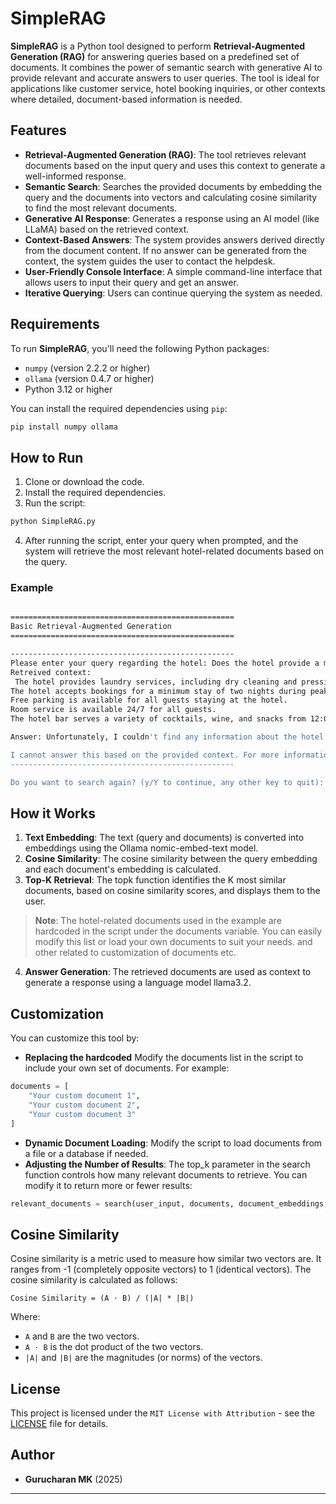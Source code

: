 # SimpleRAG

**SimpleRAG** is a Python tool designed to perform **Retrieval-Augmented Generation (RAG)** for answering queries based on a predefined set of documents. It combines the power of semantic search with generative AI to provide relevant and accurate answers to user queries. The tool is ideal for applications like customer service, hotel booking inquiries, or other contexts where detailed, document-based information is needed.

## Features

- **Retrieval-Augmented Generation (RAG)**: The tool retrieves relevant documents based on the input query and uses this context to generate a well-informed response.
- **Semantic Search**: Searches the provided documents by embedding the query and the documents into vectors and calculating cosine similarity to find the most relevant documents.
- **Generative AI Response**: Generates a response using an AI model (like LLaMA) based on the retrieved context.
- **Context-Based Answers**: The system provides answers derived directly from the document content. If no answer can be generated from the context, the system guides the user to contact the helpdesk.
- **User-Friendly Console Interface**: A simple command-line interface that allows users to input their query and get an answer.
- **Iterative Querying**: Users can continue querying the system as needed.

## Requirements

To run **SimpleRAG**, you'll need the following Python packages:

- `numpy` (version 2.2.2 or higher)
- `ollama` (version 0.4.7 or higher)
- Python 3.12 or higher

You can install the required dependencies using `pip`:

```bash
pip install numpy ollama
```

## How to Run

1. Clone or download the code.
2. Install the required dependencies.
3. Run the script:

```bash
python SimpleRAG.py
```

4. After running the script, enter your query when prompted, and the system will retrieve the most relevant hotel-related documents based on the query.

### Example

```bash

==================================================
Basic Retrieval-Augmented Generation
==================================================

--------------------------------------------------
Please enter your query regarding the hotel: Does the hotel provide a mini-fridge in the rooms?
Retreived context:
 The hotel provides laundry services, including dry cleaning and pressing.
The hotel accepts bookings for a minimum stay of two nights during peak seasons.
Free parking is available for all guests staying at the hotel.
Room service is available 24/7 for all guests.
The hotel bar serves a variety of cocktails, wine, and snacks from 12:00 PM to midnight.

Answer: Unfortunately, I couldn't find any information about the hotel providing a mini-fridge in the rooms. The provided context only mentions room features, amenities, and services such as laundry, parking, room service, and bar hours, but does not specifically mention the availability of mini-fridges.

I cannot answer this based on the provided context. For more information, please contact the helpdesk at the number provided on our website.
--------------------------------------------------

Do you want to search again? (y/Y to continue, any other key to quit): y
```
## How it Works

1. **Text Embedding**: The text (query and documents) is converted into embeddings using the Ollama nomic-embed-text model.
2. **Cosine Similarity**: The cosine similarity between the query embedding and each document's embedding is calculated.
3. **Top-K Retrieval**: The topk function identifies the K most similar documents, based on cosine similarity scores, and displays them to the user.
 > **Note**: The hotel-related documents used in the example are hardcoded in the script under the documents variable. You can easily modify this list or load your own documents to suit your needs. and other related to customization of documents etc.
4. **Answer Generation**: The retrieved documents are used as context to generate a response using a language model llama3.2.

## Customization

You can customize this tool by:

- **Replacing the hardcoded**  Modify the documents list in the script to include your own set of documents. For example:
```python
documents = [
    "Your custom document 1",
    "Your custom document 2",
    "Your custom document 3"
]
```
- **Dynamic Document Loading**: Modify the script to load documents from a file or a database if needed.
- **Adjusting the Number of Results**: The top_k parameter in the search function controls how many relevant documents to retrieve. You can modify it to return more or fewer results:
```python
relevant_documents = search(user_input, documents, document_embeddings, top_k=3)
```

## Cosine Similarity

Cosine similarity is a metric used to measure how similar two vectors are. It ranges from -1 (completely opposite vectors) to 1 (identical vectors). The cosine similarity is calculated as follows:

```
Cosine Similarity = (A ⋅ B) / (|A| * |B|)
```

Where:
- `A` and `B` are the two vectors.
- `A ⋅ B` is the dot product of the two vectors.
- `|A|` and `|B|` are the magnitudes (or norms) of the vectors.

## License

This project is licensed under the `MIT License with Attribution` - see the [LICENSE](../LICENSE) file for details.

## Author

- **Gurucharan MK** (2025)

---
